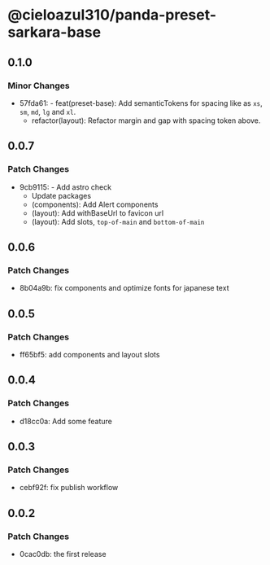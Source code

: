 # @cieloazul310/panda-preset-sarkara-base

## 0.1.0

### Minor Changes

- 57fda61: - feat(preset-base): Add semanticTokens for spacing like as `xs`, `sm`, `md`, `lg` and `xl`.
  - refactor(layout): Refactor margin and gap with spacing token above.

## 0.0.7

### Patch Changes

- 9cb9115: - Add astro check
  - Update packages
  - (components): Add Alert components
  - (layout): Add withBaseUrl to favicon url
  - (layout): Add slots, `top-of-main` and `bottom-of-main`

## 0.0.6

### Patch Changes

- 8b04a9b: fix components and optimize fonts for japanese text

## 0.0.5

### Patch Changes

- ff65bf5: add components and layout slots

## 0.0.4

### Patch Changes

- d18cc0a: Add some feature

## 0.0.3

### Patch Changes

- cebf92f: fix publish workflow

## 0.0.2

### Patch Changes

- 0cac0db: the first release
